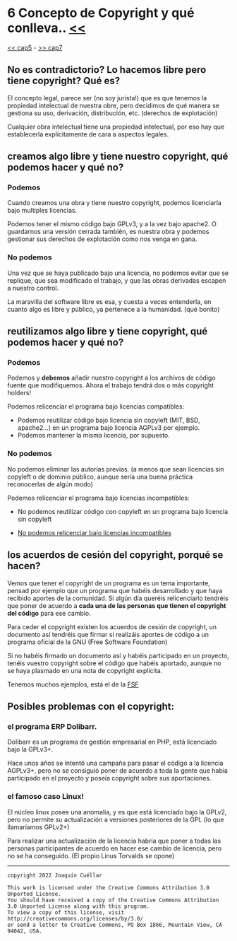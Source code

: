 # 6 Concepto de Copyright y qué conlleva.. [<<](../README.md)
[<< cap5](./capitulo5.md) - [>> cap7](./capitulo7.md)

## No es contradictorio? Lo hacemos libre pero tiene copyright? Qué es?

El concepto legal, parece ser (no soy jurista!) que es que tenemos la propiedad intelectual de nuestra obre, pero decidimos de qué manera se gestiona su uso, derivación, distribución, etc. (derechos de explotación)

Cualquier obra intelectual tiene una propiedad intelectual, por eso hay que establecerla explícitamente de cara a aspectos legales.

## creamos algo libre y tiene nuestro copyright, qué podemos hacer y qué no?

### Podemos

Cuando creamos una obra y tiene nuestro copyright, podemos licenciarla bajo multiples licencias.

Podemos tener el mismo código bajo GPLv3, y a la vez bajo apache2. O guardarnos una versión cerrada también, es nuestra obra y podemos gestionar sus derechos de explotación como nos venga en gana.

### No podemos

Una vez que se haya publicado bajo una licencia, no podemos evitar que se replique, que sea modificado el trabajo, y que las obras derivadas escapen a nuestro control.

La maravilla del software libre es esa, y cuesta a veces entenderla, en cuanto algo es libre y público, ya pertenece a la humanidad. (qué bonito)

## reutilizamos algo libre y tiene copyright, qué podemos hacer y qué no?

### Podemos

Podemos y **debemos** añadir nuestro copyright a los archivos de código fuente que modifiquemos. Ahora el trabajo tendrá dos o más copyright holders!

Podemos relicenciar el programa bajo licencias compatibles:

+ Podemos reutilizar código bajo licencia sin copyleft (MIT, BSD, apache2...) en un programa bajo licencia AGPLv3 por ejemplo.
+ Podemos mantener la misma licencia, por supuesto.


### No podemos

No podemos eliminar las autorías previas. (a menos que sean licencias sin copyleft o de dominio público, aunque sería una buena práctica reconocerlas de algún modo)

Podemos relicenciar el programa bajo licencias incompatibles:

+ No podemos reutilizar código con copyleft en un programa bajo licencia sin copyleft

+ [No podemos relicenciar bajo licencias incompatibles](https://www.gnu.org/licenses/license-list.es.html)

## los acuerdos de cesión del copyright, porqué se hacen?

Vemos que tener el copyright de un programa es un tema importante, pensad por ejemplo que un programa que habéis desarrollado y que haya recibido aportes de la comunidad. Si algún día queréis relicenciarlo tendréis que poner de acuerdo a **cada una de las personas que tienen el copyright del código** para ese cambio.

Para ceder el copyright existen los acuerdos de cesión de copyright, un documento así tendréis que firmar si realizáis aportes de código a un programa oficial de la GNU (Free Software Foundation)

Si no habéis firmado un documento así y habéis participado en un proyecto, tenéis vuestro copyright sobre el código que habéis aportado, aunque no se haya plasmado en una nota de copyright explícita.

Tenemos muchos ejemplos, está el de la [FSF](https://www.gnu.org/licenses/why-assign.html)

## Posibles problemas con el copyright:

### el programa ERP Dolibarr.

Dolibarr es un programa de gestión empresarial en PHP, está licenciado bajo la GPLv3+.

Hace unos años se intentó una campaña para pasar el código a la licencia AGPLv3+, pero no se consiguió poner de acuerdo a toda la gente que había participado en el proyecto y poseía copyright sobre sus aportaciones.

### el famoso caso Linux!

El núcleo linux posee una anomalía, y es que está licenciado bajo la GPLv2, pero no permite su actualización a versiones posteriores de la GPL (lo que llamaríamos GPLv2+)

Para realizar una actualización de la licencia habría que poner a todas las personas participantes de acuerdo en hacer ese cambio de licencia, pero no se ha conseguido. (El propio Linus Torvalds se opone)

***

```
copyright 2022 Joaquín Cuéllar

This work is licensed under the Creative Commons Attribution 3.0 Unported License. 
You should have received a copy of the Creative Commons Attribution 3.0 Unported License along with this program.
To view a copy of this license, visit http://creativecommons.org/licenses/by/3.0/
or send a letter to Creative Commons, PO Box 1866, Mountain View, CA 94042, USA.
```

